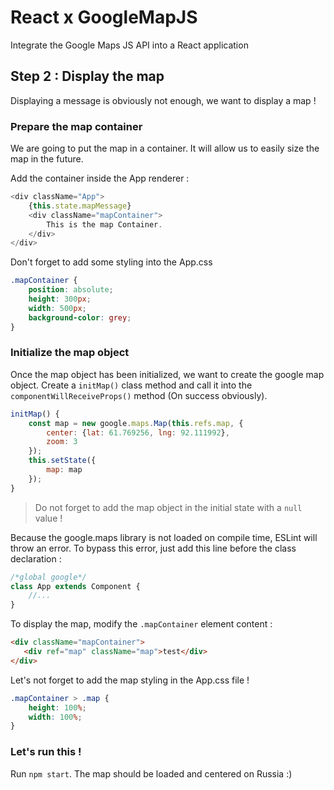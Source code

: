 # React x GoogleMapJS
Integrate the Google Maps JS API into a React application

## Step 2 : Display the map

Displaying a message is obviously not enough, we want to display a map !

### Prepare the map container
We are going to put the map in a container. It will allow us to easily size the map in the future.

Add the container inside the App renderer :
```javascript
<div className="App">
    {this.state.mapMessage}
    <div className="mapContainer">
        This is the map Container.
    </div>
</div>
```

Don't forget to add some styling into the App.css
```css
.mapContainer {
    position: absolute;
    height: 300px;
    width: 500px;
    background-color: grey;
}
```

### Initialize the map object
Once the map object has been initialized, we want to create the google map object. Create a `initMap()` class method and call it into the `componentWillReceiveProps()` method (On success obviously).

```javascript
initMap() {
    const map = new google.maps.Map(this.refs.map, {
        center: {lat: 61.769256, lng: 92.111992},
        zoom: 3
    });
    this.setState({
        map: map
    });
}
```
> Do not forget to add the map object in the initial state with a `null` value !


Because the google.maps library is not loaded on compile time, ESLint will throw an error. To bypass this error, just add this line before the class declaration :
```javascript
/*global google*/
class App extends Component {
    //...
}
```

To display the map, modify the `.mapContainer` element content : 
```html
<div className="mapContainer">
   <div ref="map" className="map">test</div>
</div>
```

Let's not forget to add the map styling in the App.css file !
```css
.mapContainer > .map {
    height: 100%;
    width: 100%;
}
```

### Let's run this !

Run `npm start`. The map should be loaded and centered on Russia :)